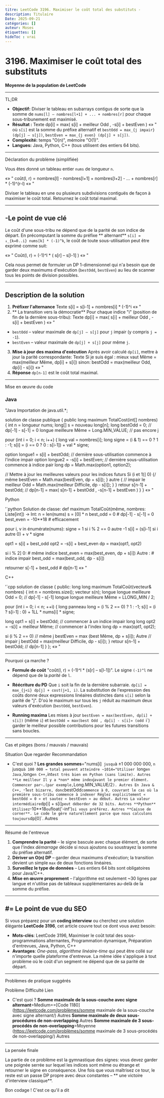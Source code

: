 ```yaml
---
titre: LeetCode 3196. Maximiser le coût total des substituts -
description: Titulaire
Date: 2025-09-21
catégories: []
auteur: Moses
étiquettes: []
hideToc : vrai
---
```

# 3196. Maximiser le coût total des substituts
**Moyenne de la population de LeetCode**

---

TL;DR

- **Objectif:** Diviser le tableau en subarrays contigus de sorte que la somme de
`nums[l] – nombres[l+1] + ... + nombres[r]` pour chaque sous-tribunement est maximisé.
- **Résultat :**
Texte
dp[i] = max( s[i] + meilleur Odd , -s[i] + bestEven )
«» "
où `s[i]` est la somme du préfixe alternatif et
`bestOdd = max_{j impair} (dp[j] – s[j])`,
`bestEven = max_{j even} (dp[j] + s[j])`.
- **Complexité:** temps "O(n)", mémoire "O(1)".
- **Langues:** Java, Python, C++ (tous utilisent des entiers 64 bits).

---

Déclaration du problème (simplifiée)

Vous êtes donné un tableau entier `nums` de longueur `n`.

«» "
coût(l, r) = nombres[l] - nombres[l+1] + nombres[l+2] - ... + nombres[r] * (-1)^(r-l)
«» "

Diviser le tableau en une ou plusieurs subdivisions contiguës de façon à maximiser le coût total.
Retournez le coût total maximal.

---

## -Le point de vue clé

Le coût d'une sous-tribu ne dépend que de la parité de son indice de départ.
En précomputant la somme du préfixe ** alternant** `s[i] = ↓_{k=0..i} nums[k] * (-1)^k`, le coût de toute sous-utilisation peut être exprimé comme suit:

«» "
Coût(l, r) = (-1)^l * ( s[r] – s[l-1] )
«» "

Cela nous permet de formuler un DP 1-dimensionnel qui n'a besoin que de garder deux maximums d'exécution (`bestOdd`, `bestEven`) au lieu de scanner tous les points de division possibles.

---

## Description de la solution

1. **Préfixer l'alternance**
Texte
s[i] = s[i-1] + nombres[i] * (-1)^i
«» "
2. ** La transition vers la démocratie**
Pour chaque indice "i" (position de fin de la dernière sous-tribu):
Texte
dp[i] = max( s[i] + meilleur Odd , -s[i] + bestEven )
«» "
* `bestOdd` – valeur maximale de `dp[j] – s[j]` pour `j` impair (y compris `j = -1`).
* `bestEven` – valeur maximale de `dp[j] + s[j]` pour même `j`.
3. **Mise à jour des maxima d'exécution**
Après avoir calculé `dp[i]`, mettre à jour la parité correspondante:
Texte
Si je suis égal : mieux vaut Même = max(meilleur Même, dp[i] + s[i])
sinon: bestOdd = max(meilleur Odd, dp[i] - s[i])
«» "
4. **Réponse**
`dp[n-1]` est le coût total maximal.

---

Mise en œuvre du code

### Java

"Java
Importation de java.util.*;

solution de classe publique {
public long maximum TotalCost(int[] nombres) {
int n = longueur nums;
long[] s = nouveau long[n];
long bestOdd = 0; // dp[-1] - s[-1] = 0
longue meilleure Même = Long.MIN_VALUE; // pas encore j

pour (int i = 0; i < n; i++) {
long val = nombres[i];
long signe = (i & 1) == 0 ? 1 : -1;
s[i] = (i == 0 ? 0 : s[i-1]) + val * signe;

option longue1 = s[i] + bestOdd; // dernière sous-utilisation commence à l'indice impair
option longue2 = -s[i] + bestEven; // dernière sous-utilisation commence à indice pair
long dp = Math.max(option1, option2);

// Mettre à jour les meilleures valeurs pour les indices futurs
Si (i et 1)] 0) {/ même
bestEven = Math.max(bestEven, dp + s[i]);
} autre { // impair
le meilleur Odd = Math.max(meilleur Difficile, dp - s[i]);
}
}
retour s[n-1] + bestOdd; // dp[n-1] = max( s[n-1] + bestOdd , -s[n-1] + bestEven )
}
}
«» "

Python

'`python
Solution de classe:
def maximum TotalCoût(même, nombres: Liste[int]) -> Int:
n = len(nums)
s = [0] * n
best_odd = 0 # dp[-1] - s[-1] = 0
best_even = -10**18 # efficacement

pour i, v in énumérate(nums):
signe = 1 si i % 2 == 0 autre -1
s[i] = (s[i-1] si i autre 0) + v * signe

opt1 = s[i] + best_odd
opt2 = -s[i] + best_even
dp = max(opt1, opt2)

si i % 2] 0: # même indice
best_even = max(best_even, dp + s[i])
Autre : # indice impair
best_odd = max(best_odd, dp - s[i])

retourner s[-1] + best_odd # dp[n-1]
«» "

C++

'`cpp
solution de classe {
public:
long long maximum TotalCoût(vecteur<int>& nombres) {
int n = nombres.size();
vecteur <long> s(n);
longue longue meilleure Odd = 0; // dp[-1] - s[-1]
longue longue meilleure Même = LLONG_MIN / 2;

pour (int i = 0; i < n; ++i) {
long panneau long = (i % 2 == 0) ? 1 : -1;
s[i] = (i ? s[i-1] : 0) + 1LL * nums[i] * signe;

long opt1 = s[i] + bestOdd; // commencer à un indice impair
long long opt2 = -s[i] + meilleur Même; // commencer à l'index
long dp = max(opt1, opt2);

si (i % 2 == 0) // même j
bestEven = max (best Même, dp + s[i]);
Autre // impair j
bestOdd = max(meilleur Difficile, dp - s[i]);
}
retour s[n-1] + bestOdd; // dp[n-1]
}
};
«» "

---

Pourquoi ça marche ?

- **Formule de coût**
"coût(l, r) = (-1)^l * (s[r] – s[l-1])".
Le signe `(-1)^l` ne dépend que de la *parité* de `l`.

- **Réécriture du PD**
Que `i` soit la fin de la dernière subarraie.
`dp[i] = max_{j<i} dp[j] + cost(j+1, i)`.
La substitution de l'expression des coûts donne deux expressions linéaires distinctes dans `s[i]` selon la parité de "j".
D'où le maximum sur tous les `j` réduit au maximum deux valeurs d'exécution (`bestOdd`, `bestEven`).

- **Running maxima**
Les mises à jour `bestEven = max(bestEven, dp[i] + s[i])` (même `i`) et
`bestOdd = max(best Odd , dp[i] - s[i]» (odd `i`) garder le meilleur possible
contributions pour les futures transitions sans boucles.

---

Cas et pièges (bons / mauvais / mauvais)

Situation Que regarder Recommandation
- C'est quoi ?
**Les grandes sommes**="nums[i]` jusqu`à ±1 000 000 000, `n` jusqu`à 100 000 → total peuvent atteindre ~1014="Utiliser `long` en Java, `long` en C++, `int` est très bien en Python (sans limite). Autres
**Le meilleur Il y a *non* même index `j` avant le premier élément. Commencer par `-..` (par exemple, `Long.MIN_VALUE/2`). Autres
En Java & C++, `-1` est bizarre, donc `bestOdd` commence à 0, couvrant le cas où la première sous-tribu commence à indexer Réglez explicitement « bestOdd = 0 » et sautez « bestEven » au début. Autres
La valeur intermédiaire `dp[i] + s[i]` peut déborder de 32 bits. Autres
**Python** Utilisez `-10**18` ou `float('-inf')` si vous préférez. Autres
**Caisse de corner**. Le code le gère naturellement parce que nous calculons toujours `dp[0]`. Autres

---

Résumé de l'entrevue

1. **Comprendre la parité** – le signe bascule avec chaque élément, de sorte que l'index *démarrage* décide si nous ajoutons ou soustrayez la somme du préfixe alternatif.
2. **Dériver un O(n) DP** – garder deux maximums d'exécution; la transition devient un simple `max` de deux fonctions linéaires.
3. **Surveillez le type de données** – Les entiers 64 bits sont obligatoires pour Java/C++.
4. **Mise en œuvre proprement** – l'algorithme est seulement ~30 lignes par langue et n'utilise pas de tableaux supplémentaires au-delà de la somme du préfixe.

---

## #= Le point de vue du SEO

Si vous préparez pour un **coding interview** ou cherchez une solution élégante **LeetCode 3196**, cet article couvre tout ce dont vous avez besoin:

- **Mots-clés**: LeetCode 3196, Maximiser le coût total des sous-programmations alternantes, Programmation dynamique, Préparation d'entrevues, Java, Python, C++
- **Avantages**:
*One-pass, algorithme linéaire-time* qui peut être collé sur n'importe quelle plateforme d'entrevue.
La même idée s'applique à tout problème où le coût d'un segment ne dépend que de sa parité de départ.

---

Problèmes de pratique suggérés

Problème Difficulté Lien
- C'est quoi ?
**Somme maximale de la sous-couche avec signe alternant**=Medium==[Code 1180](https://leetcode.com/problèmes/somme maximale de la sous-couche avec signe alternant/) Autres
**Somme maximale de deux sous-procédures de non-overlapping** Autres
**Somme maximale de 3 sous-procédés de non-overlapping**=Moyenne (https://leetcode.com/problèmes/somme maximale de 3 sous-procédés de non-overlapping/) Autres

---

La pensée finale

La partie de ce problème est la gymnastique des signes: vous devez garder une poignée serrée sur lequel les indices sont même ou étrange et retourner le signe en conséquence. Une fois que vous maîtrisez ce tour, le reste est un passe DP propre avec deux constantes – ** une victoire d'interview classique**.

Bon codage ! C'est ce qu'il a dit